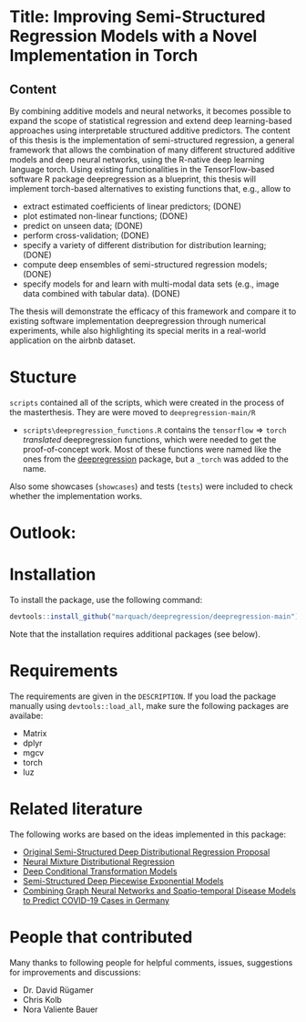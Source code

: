 
# Title: Improving Semi-Structured Regression Models with a Novel Implementation in Torch  

## Content

By combining additive models and neural networks, it becomes possible to expand the scope of statistical regression and extend deep learning-based approaches using interpretable structured additive predictors. The content of this thesis is the implementation of semi-structured regression, a general framework that allows the combination of many different structured additive models and deep neural networks, using the R-native deep learning language torch. Using existing functionalities in the TensorFlow-based software R package deepregression as a blueprint, this thesis will implement torch-based alternatives to existing functions that, e.g., allow to 

- extract estimated coefficients of linear predictors; (DONE)
- plot estimated non-linear functions; (DONE)
- predict on unseen data; (DONE)
- perform cross-validation; (DONE)
- specify a variety of different distribution for distribution learning; (DONE)
- compute deep ensembles of semi-structured regression models; (DONE)
- specify models for and learn with multi-modal data sets (e.g., image data combined with tabular data). (DONE)

The thesis will demonstrate the efficacy of this framework and compare it to existing software implementation deepregression through numerical experiments, while also highlighting its special merits in a real-world application on the airbnb dataset. 


# Stucture

`scripts` contained all of the scripts, which were created in the process of the masterthesis. They are were moved to `deepregression-main/R`
 - `scripts\deepregression_functions.R` contains the $\texttt{tensorflow} \Rightarrow \texttt{torch}$  *translated* deepregression functions, which were needed to get the proof-of-concept work.  Most of these functions were named like the ones from the [deepregression](https://github.com/neural-structured-additive-learning/deepregression) package, but a `_torch` was added to the name.

Also some showcases (`showcases`) and tests (`tests`) were included to check whether the implementation works.

# Outlook:

# Installation

To install the package, use the following command:
``` r
devtools::install_github("marquach/deepregression/deepregression-main")
```
Note that the installation requires additional packages (see below).

# Requirements

The requirements are given in the `DESCRIPTION`. If you load the package manually using `devtools::load_all`, make sure the following packages are availabe:

  - Matrix
  - dplyr
  - mgcv
  - torch
  - luz



# Related literature

The following works are based on the ideas implemented in this package:

* [Original Semi-Structured Deep Distributional Regression Proposal](https://arxiv.org/abs/2002.05777)
* [Neural Mixture Distributional Regression](https://arxiv.org/abs/2010.06889)
* [Deep Conditional Transformation Models](https://arxiv.org/abs/2010.07860)
* [Semi-Structured Deep Piecewise Exponential Models](https://arxiv.org/abs/2011.05824)
* [Combining Graph Neural Networks and Spatio-temporal Disease Models to Predict COVID-19 Cases in Germany](https://arxiv.org/abs/2101.00661)

# People that contributed

Many thanks to following people for helpful comments, issues, suggestions for improvements and discussions: 

* Dr. David Rügamer
* Chris Kolb
* Nora Valiente Bauer
